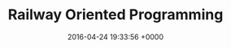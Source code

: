 ---
title: "Railway Oriented Programming"
date: 2016-04-24 19:33:56 +0000
url: https://fsharpforfunandprofit.com/rop/
---